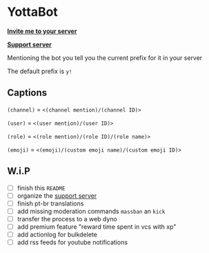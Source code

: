 # YottaBot
**[Invite me to your server](https://discord.com/oauth2/authorize?client_id=371902120561082368&permissions=2147483647&scope=bot)**

**[Support server](https://discord.gg/eNcsvsy)**

Mentioning the bot you tell you the current prefix for it in your server

The default prefix is `y!`

## Captions
`(channel)` = `<(channel mention)/(channel ID)>`

`(user)` = `<(user mention)/(user ID)>`

`(role)` = `<(role mention)/(role ID)/(role name)>`

`(emoji)` = `<(emoji)/(custom emoji name)/(custom emoji ID)>`

## W.i.P
- [ ] finish this `README`
- [ ] organize the [support server](https://discord.gg/eNcsvsy)
- [ ] finish pt-br translations
- [ ] add missing moderation commands `massban` an `kick`
- [ ] transfer the process to a web dyno
- [ ] add premium feature "reward time spent in vcs with xp"
- [ ] add actionlog for bulkdelete
- [ ] add rss feeds for youtube notifications